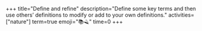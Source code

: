 +++
title="Define and refine"
description="Define some key terms and then use others’ definitions to modify or add to your own definitions."
activities=["nature"]
term=true
emoji="📚🪒"
time=0
+++
